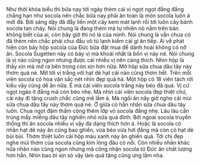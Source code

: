 Như thời khóa biểu thì bữa nay tới ngày thèm cái vị ngọt ngọt đắng đắng chẳng hạn như socola nên chắc bữa nay phải ăn toàn là món socola luôn á mới đã. Bởi sáng dậy đã đẩy liền một cây kem mát lạnh rồi tới luôn cây bánh socola tan chảy. Nói chung là đang thèm mà tự nhiên nó nằm trên bàn không biết của ai, còn bây giờ thì nó là của mình. Nói chung là vẫn chưa có đã thèm nên chắc phải chui đầu vô tủ lạnh kiếm cái gì ăn tiếp. Ai về phát hiện còn bảy hộp socola của Đức bữa đặt mua để dành hoài không có nỡ ăn. Socola Sugetten này có bảy vị mà khoái nhất là bốn vị này nè. Nói chung là vị nào cũng ngon nhưng được cái nhiều vị nên càng thích. Nhìn hộp là thấy xịn mà mở ra bên trong còn xịn hơn nữa. Mở hộp sữa chua dâu tây này thơm quá nè. Mở tới vị trắng với hạt dẻ hạt cái nào cũng thơm hết. Trên mỗi viên socola có hoa văn sắc nét nhìn đẹp quá hà. Một hộp có 18 viên tách rời kiểu vậy cũng dễ ăn nữa. Ê mà cái viên socola trắng này béo đã quá. Vị cứ ngọt ngào ít đắng mà còn béo nhẹ. Mà nhìn cái viên socola đẹp thiệt chứ, cái này đi tặng crush chắc cũng mê lắm á. Mà ngồi ăn nãy giờ nghe cái mùi sữa chua dâu tây này thơm quá nè. Ở giữa có hẳn nhân sữa chua dâu tây luôn. Chua ngọt đậm thấm cộng thêm lớp vỏ socola đắng nhẹ. Lâu lâu cắn trúng mấy miếng dâu tây nghiền nhỏ nữa quá đỉnh. Bởi ngoài socola truyền thống thì ăn socola nhiều vị vậy đa dạng thích hơn á. Hoặc là socola có nhân hạt dẻ này ăn cũng bao ghiền, vừa béo vừa hơi đắng mà còn có hạt dẻ bùi bùi. Thơm thiệt luôn cái hộp màu xanh này ăn ghiền quá. Tới chị đẹp nghe mùi thơm của socola cũng kìm lòng đâu có nổi. Còn nhiều nhân khác nữa nhân nào cũng ngon nhưng mà công nhận socola từ Đức ăn chất lượng hơn hẳn. Nhìn bao bì xịn sò vậy làm quà tặng cũng ưng lắm nha.